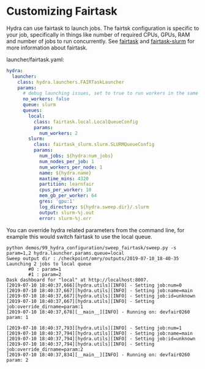 # Customizing  Fairtask

Hydra can use fairtask to launch jobs.
The fairtsk configuration is specific to your job, specifically in things like number of required
CPUs, GPUs, RAM and number of jobs to run concurrently.
See [fairtask](https://github.com/fairinternal/fairtask) and 
[fairtask-slurm](https://github.com/fairinternal/fairtask-slurm/blob/master/docs/SLURMQueueConfig.schema.md) 
for more information about fairtask. 

launcher/fairtask.yaml:
```yaml
hydra:
  launcher:
    class: hydra.launchers.FAIRTaskLauncher
    params:
      # debug launching issues, set to true to run workers in the same process.
      no_workers: false
      queue: slurm
      queues:
        local:
          class: fairtask.local.LocalQueueConfig
          params:
            num_workers: 2
        slurm:
          class: fairtask_slurm.slurm.SLURMQueueConfig
          params:
            num_jobs: ${hydra:num_jobs}
            num_nodes_per_job: 1
            num_workers_per_node: 1
            name: ${hydra.name}
            maxtime_mins: 4320
            partition: learnfair
            cpus_per_worker: 10
            mem_gb_per_worker: 64
            gres: 'gpu:1'
            log_directory: ${hydra.sweep.dir}/.slurm
            output: slurm-%j.out
            error: slurm-%j.err
```
You can override hydra related parameters from the command line, for example this would switch fairtask
to use the local queue.
```text
python demos/99_hydra_configuration/sweep_fairtask/sweep.py -s param=1,2 hydra.launcher.params.queue=local
Sweep output dir : /checkpoint/omry/outputs/2019-07-10_18-40-35
Launching 2 jobs to local queue
        #0 : param=1
        #1 : param=2
Dask dashboard for "local" at http://localhost:8007.
[2019-07-10 18:40:37,666][hydra.utils][INFO] - Setting job:num=0
[2019-07-10 18:40:37,667][hydra.utils][INFO] - Setting job:name=main
[2019-07-10 18:40:37,667][hydra.utils][INFO] - Setting job:id=unknown
[2019-07-10 18:40:37,667][hydra.utils][INFO] - Setting job:override_dirname=param:1
[2019-07-10 18:40:37,678][__main__][INFO] - Running on: devfair0260
param: 1

[2019-07-10 18:40:37,793][hydra.utils][INFO] - Setting job:num=1
[2019-07-10 18:40:37,794][hydra.utils][INFO] - Setting job:name=main
[2019-07-10 18:40:37,794][hydra.utils][INFO] - Setting job:id=unknown
[2019-07-10 18:40:37,794][hydra.utils][INFO] - Setting job:override_dirname=param:2
[2019-07-10 18:40:37,834][__main__][INFO] - Running on: devfair0260
param: 2
```

